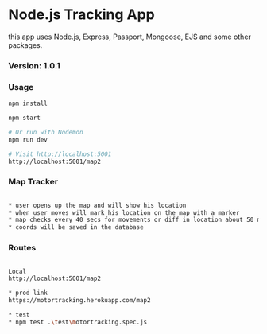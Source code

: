 # Node.js Tracking App

this app uses Node.js, Express, Passport, Mongoose, EJS and some other packages.

### Version: 1.0.1

### Usage

```sh
npm install

npm start

# Or run with Nodemon
npm run dev

# Visit http://localhost:5001
http://localhost:5001/map2 

```

### Map Tracker  

```sh

* user opens up the map and will show his location
* when user moves will mark his location on the map with a marker
* map checks every 40 secs for movements or diff in location about 50 meters
* coords will be saved in the database


```

### Routes  
```sh

Local
http://localhost:5001/map2 

* prod link
https://motortracking.herokuapp.com/map2

* test
* npm test .\test\motortracking.spec.js


```



